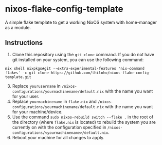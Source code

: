 # nixos-flake-config-template

A simple flake template to get a working NixOS system with home-manager as a module.

## Instructions

1. Clone this repository using the `git clone` command. If you do not have git installed on your system, you can use the following command:
```
nix shell nixpkgs#git --extra-experimental-features 'nix-command flakes' -c git clone https://github.com/thiloho/nixos-flake-config-template.git
```
3. Replace `yourusername` in `/nixos-configurations/yourmachinename/default.nix` with the name you want for your user.
4. Replace `yourmachinename` in `flake.nix` and `/nixos-configurations/yourmachinename/default.nix` with the name you want for your machine/device.
5. Use the command `sudo nixos-rebuild switch --flake .` in the root of the directory (where `flake.nix` is located) to rebuild the system you are currently on with the configuration specified in `/nixos-configurations/<yourmachinename>/default.nix`.
6. Reboot your machine for all changes to apply.
